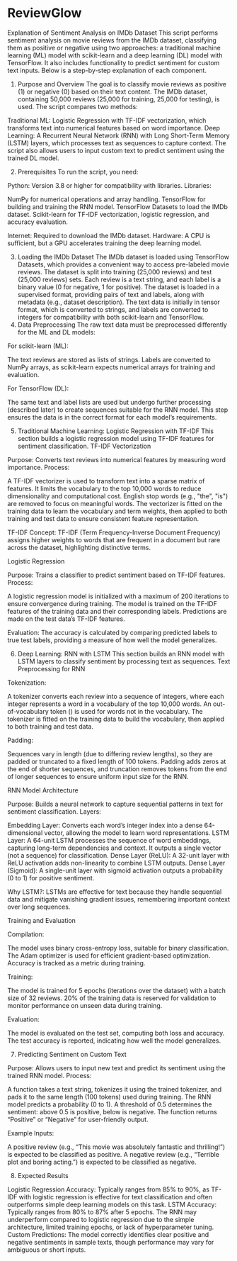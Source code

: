 # ReviewGlow
Explanation of Sentiment Analysis on IMDb Dataset
This script performs sentiment analysis on movie reviews from the IMDb dataset, classifying them as positive or negative using two approaches: a traditional machine learning (ML) model with scikit-learn and a deep learning (DL) model with TensorFlow. It also includes functionality to predict sentiment for custom text inputs. Below is a step-by-step explanation of each component.
1. Purpose and Overview
The goal is to classify movie reviews as positive (1) or negative (0) based on their text content. The IMDb dataset, containing 50,000 reviews (25,000 for training, 25,000 for testing), is used. The script compares two methods:

Traditional ML: Logistic Regression with TF-IDF vectorization, which transforms text into numerical features based on word importance.
Deep Learning: A Recurrent Neural Network (RNN) with Long Short-Term Memory (LSTM) layers, which processes text as sequences to capture context.
The script also allows users to input custom text to predict sentiment using the trained DL model.

2. Prerequisites
To run the script, you need:

Python: Version 3.8 or higher for compatibility with libraries.
Libraries:

NumPy for numerical operations and array handling.
TensorFlow for building and training the RNN model.
TensorFlow Datasets to load the IMDb dataset.
Scikit-learn for TF-IDF vectorization, logistic regression, and accuracy evaluation.


Internet: Required to download the IMDb dataset.
Hardware: A CPU is sufficient, but a GPU accelerates training the deep learning model.

3. Loading the IMDb Dataset
The IMDb dataset is loaded using TensorFlow Datasets, which provides a convenient way to access pre-labeled movie reviews. The dataset is split into training (25,000 reviews) and test (25,000 reviews) sets. Each review is a text string, and each label is a binary value (0 for negative, 1 for positive). The dataset is loaded in a supervised format, providing pairs of text and labels, along with metadata (e.g., dataset description). The text data is initially in tensor format, which is converted to strings, and labels are converted to integers for compatibility with both scikit-learn and TensorFlow.
4. Data Preprocessing
The raw text data must be preprocessed differently for the ML and DL models:

For scikit-learn (ML):

The text reviews are stored as lists of strings.
Labels are converted to NumPy arrays, as scikit-learn expects numerical arrays for training and evaluation.


For TensorFlow (DL):

The same text and label lists are used but undergo further processing (described later) to create sequences suitable for the RNN model.
This step ensures the data is in the correct format for each model’s requirements.



5. Traditional Machine Learning: Logistic Regression with TF-IDF
This section builds a logistic regression model using TF-IDF features for sentiment classification.
TF-IDF Vectorization

Purpose: Converts text reviews into numerical features by measuring word importance.
Process:

A TF-IDF vectorizer is used to transform text into a sparse matrix of features.
It limits the vocabulary to the top 10,000 words to reduce dimensionality and computational cost.
English stop words (e.g., "the", "is") are removed to focus on meaningful words.
The vectorizer is fitted on the training data to learn the vocabulary and term weights, then applied to both training and test data to ensure consistent feature representation.


TF-IDF Concept: TF-IDF (Term Frequency-Inverse Document Frequency) assigns higher weights to words that are frequent in a document but rare across the dataset, highlighting distinctive terms.

Logistic Regression

Purpose: Trains a classifier to predict sentiment based on TF-IDF features.
Process:

A logistic regression model is initialized with a maximum of 200 iterations to ensure convergence during training.
The model is trained on the TF-IDF features of the training data and their corresponding labels.
Predictions are made on the test data’s TF-IDF features.


Evaluation: The accuracy is calculated by comparing predicted labels to true test labels, providing a measure of how well the model generalizes.

6. Deep Learning: RNN with LSTM
This section builds an RNN model with LSTM layers to classify sentiment by processing text as sequences.
Text Preprocessing for RNN

Tokenization:

A tokenizer converts each review into a sequence of integers, where each integer represents a word in a vocabulary of the top 10,000 words.
An out-of-vocabulary token (<OOV>) is used for words not in the vocabulary.
The tokenizer is fitted on the training data to build the vocabulary, then applied to both training and test data.


Padding:

Sequences vary in length (due to differing review lengths), so they are padded or truncated to a fixed length of 100 tokens.
Padding adds zeros at the end of shorter sequences, and truncation removes tokens from the end of longer sequences to ensure uniform input size for the RNN.



RNN Model Architecture

Purpose: Builds a neural network to capture sequential patterns in text for sentiment classification.
Layers:

Embedding Layer: Converts each word’s integer index into a dense 64-dimensional vector, allowing the model to learn word representations.
LSTM Layer: A 64-unit LSTM processes the sequence of word embeddings, capturing long-term dependencies and context. It outputs a single vector (not a sequence) for classification.
Dense Layer (ReLU): A 32-unit layer with ReLU activation adds non-linearity to combine LSTM outputs.
Dense Layer (Sigmoid): A single-unit layer with sigmoid activation outputs a probability (0 to 1) for positive sentiment.


Why LSTM?: LSTMs are effective for text because they handle sequential data and mitigate vanishing gradient issues, remembering important context over long sequences.

Training and Evaluation

Compilation:

The model uses binary cross-entropy loss, suitable for binary classification.
The Adam optimizer is used for efficient gradient-based optimization.
Accuracy is tracked as a metric during training.


Training:

The model is trained for 5 epochs (iterations over the dataset) with a batch size of 32 reviews.
20% of the training data is reserved for validation to monitor performance on unseen data during training.


Evaluation:

The model is evaluated on the test set, computing both loss and accuracy.
The test accuracy is reported, indicating how well the model generalizes.



7. Predicting Sentiment on Custom Text

Purpose: Allows users to input new text and predict its sentiment using the trained RNN model.
Process:

A function takes a text string, tokenizes it using the trained tokenizer, and pads it to the same length (100 tokens) used during training.
The RNN model predicts a probability (0 to 1). A threshold of 0.5 determines the sentiment: above 0.5 is positive, below is negative.
The function returns “Positive” or “Negative” for user-friendly output.


Example Inputs:

A positive review (e.g., “This movie was absolutely fantastic and thrilling!”) is expected to be classified as positive.
A negative review (e.g., “Terrible plot and boring acting.”) is expected to be classified as negative.



8. Expected Results

Logistic Regression Accuracy: Typically ranges from 85% to 90%, as TF-IDF with logistic regression is effective for text classification and often outperforms simple deep learning models on this task.
LSTM Accuracy: Typically ranges from 80% to 87% after 5 epochs. The RNN may underperform compared to logistic regression due to the simple architecture, limited training epochs, or lack of hyperparameter tuning.
Custom Predictions: The model correctly identifies clear positive and negative sentiments in sample texts, though performance may vary for ambiguous or short inputs.
